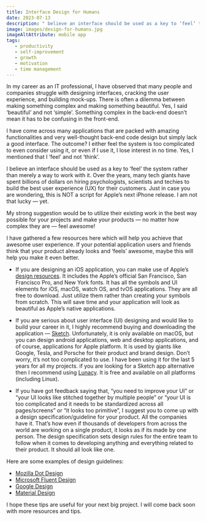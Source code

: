 ```yaml
---
title: Interface Design for Humans
date: 2023-07-13
description: " believe an interface should be used as a key to ‘feel’ the system rather than merely a way to work with it. Over the years, many tech giants have spent billions of dollars on hiring psychologists, scientists and techies to build the best user experience (UX) for their customers. Just in case you are wondering, this is NOT a script for Apple’s next iPhone release. I am not that lucky — yet."
image: images/design-for-humans.jpg
imageAltAttribute: mobile app
tags:
   - productivity
   - self-improvement 
   - growth
   - motivation
   - time management
---
```

In my career as an IT professional, I have observed that many people and companies struggle with designing interfaces, cracking the user experience, and building mock-ups. There is often a dilemma between making something complex and making something beautiful. Yes, I said ‘beautiful’ and not ‘simple’. Something complex in the back-end doesn’t mean it has to be confusing in the front-end.

I have come across many applications that are packed with amazing functionalities and very well-thought back-end code design but simply lack a good interface. The outcome? I either feel the system is too complicated to even consider using it, or even if I use it, I lose interest in no time. Yes, I mentioned that I ‘feel’ and not ‘think’.

I believe an interface should be used as a key to ‘feel’ the system rather than merely a way to work with it. Over the years, many tech giants have spent billions of dollars on hiring psychologists, scientists and techies to build the best user experience (UX) for their customers. Just in case you are wondering, this is NOT a script for Apple’s next iPhone release. I am not that lucky — yet.

My strong suggestion would be to utilize their existing work in the best way possible for your projects and make your products — no matter how complex they are — feel awesome!

I have gathered a few resources here which will help you achieve that awesome user experience. If your potential application users and friends think that your product already looks and ‘feels’ awesome, maybe this will help you make it even better.

* If you are designing an iOS application, you can make use of Apple’s [design resources](https://developer.apple.com/design/resources/). It includes the Apple’s official San Francisco, San Francisco Pro, and New York fonts. It has all the symbols and UI elements for iOS, macOS, watch OS, and tvOS applications. They are all free to download. Just utilize them rather than creating your symbols from scratch. This will save time and your application will look as beautiful as Apple’s native applications.

* If you are serious about user interface (UI) designing and would like to build your career in it, I highly recommend buying and downloading the application — [Sketch](https://www.sketch.com). Unfortunately, it is only available on macOS, but you can design android applications, web and desktop applications, and of course, applications for Apple platform. It is used by giants like Google, Tesla, and Porsche for their product and brand design. Don’t worry, it’s not too complicated to use. I have been using it for the last 5 years for all my projects. if you are looking for a Sketch app alternative then I recommend using [Lunacy](https://icons8.com/lunacy). It is free and available on all platforms (including Linux).

* If you have got feedback saying that, “you need to improve your UI” or “your UI looks like stitched together by multiple people” or “your UI is too complicated and it needs to be standardized across all pages/screens” or “it looks too primitive”, I suggest you to come up with a design specification/guideline for your product. All the companies have it. That’s how even if thousands of developers from across the world are working on a single product, it looks as if its made by one person. The design specification sets design rules for the entire team to follow when it comes to developing anything and everything related to their product. It should all look like one.

Here are some examples of design guidelines:
* [Mozilla Dot Design](https://mozilla.design/firefox/)
* [Microsoft Fluent Design](https://fluent2.microsoft.design)
* [Google Design](https://design.google/about)
* [Material Design](https://m3.material.io)

I hope these tips are useful for your next big project. I will come back soon with more resources and tips.